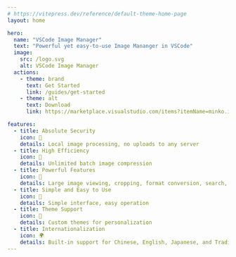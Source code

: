 ```yaml
---
# https://vitepress.dev/reference/default-theme-home-page
layout: home

hero:
  name: "VSCode Image Manager"
  text: "Powerful yet easy-to-use Image Mananger in VSCode"
  image:
    src: /logo.svg
    alt: VSCode Image Manager
  actions:
    - theme: brand
      text: Get Started
      link: /guides/get-started
    - theme: alt
      text: Download
      link: https://marketplace.visualstudio.com/items?itemName=minko.image-manager

features:
  - title: Absolute Security
    icon: 🔐
    details: Local image processing, no uploads to any server
  - title: High Efficiency
    icon: 🚀
    details: Unlimited batch image compression
  - title: Powerful Features
    icon: 💪
    details: Large image viewing, cropping, format conversion, search, find similar, filter images
  - title: Simple and Easy to Use
    icon: 🎨
    details: Simple interface, easy operation
  - title: Theme Support
    icon: 🌈
    details: Custom themes for personalization
  - title: Internationalization
    icon: 🌍
    details: Built-in support for Chinese, English, Japanese, and Traditional Chinese
---
```

